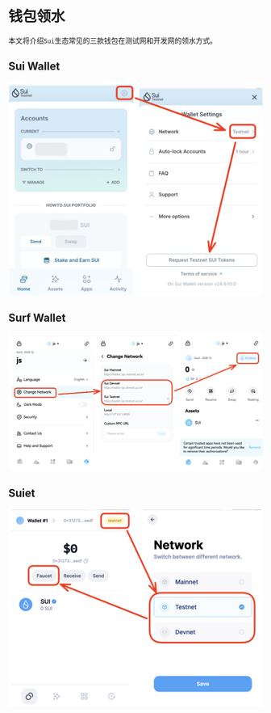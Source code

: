 # 钱包领水

本文将介绍`Sui`生态常见的三款钱包在测试网和开发网的领水方式。

## Sui Wallet

![image-20240921160822328](images/image-20240921160822328.png)

## Surf Wallet

![image-20240921161218933](images/image-20240921161218933.png)

## Suiet

![image-20240921161550332](images/image-20240921161550332.png)